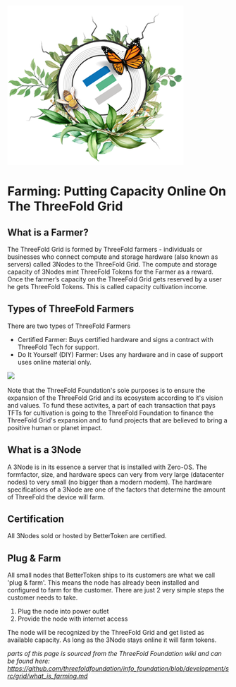 ![](./img/whatisafarmer.png)

# Farming: Putting Capacity Online On The ThreeFold Grid

## What is a Farmer?
The ThreeFold Grid is formed by ThreeFold farmers - individuals or businesses who connect compute and storage hardware (also known as servers) called 3Nodes to the ThreeFold Grid. The compute and storage capacity of 3Nodes mint ThreeFold Tokens for the Farmer as a reward. Once the farmer’s capacity on the ThreeFold Grid gets reserved by a user he gets ThreeFold Tokens. This is called capacity cultivation income.

## Types of ThreeFold Farmers

There are two types of ThreeFold Farmers

- Certified Farmer: Buys certified hardware and signs a contract with ThreeFold Tech for support.
- Do It Yourself (DIY) Farmer: Uses any hardware and in case of support uses online material only.

![](circular_tft.png)

Note that the ThreeFold Foundation's sole purposes is to ensure the expansion of the ThreeFold Grid and its ecosystem according to it's vision and values. To fund these activites, a part of each transaction that pays TFTs for cultivation is going to the ThreeFold Foundation to finance the ThreeFold Grid's expansion and to fund projects that are believed to bring a positive human or planet impact.

## What is a 3Node

A 3Node is in its essence a server that is installed with Zero-OS.
The formfactor, size, and hardware specs can very from very large (datacenter nodes) to very small (no bigger than a modern modem).
The hardware specifications of a 3Node are one of the factors that determine the amount of ThreeFold the device will farm.

## Certification
All 3Nodes sold or hosted by BetterToken are certified.

## Plug & Farm
All small nodes that BetterToken ships to its customers are what we call 'plug & farm'. 
This means the node has already been installed and configured to farm for the customer.
There are just 2 very simple steps the customer needs to take.

1. Plug the node into power outlet
2. Provide the node with internet access

The node will be recognized by the ThreeFold Grid and get listed as available capacity.
As long as the 3Node stays online it will farm tokens.





*parts of this page is sourced from the ThreeFold Foundation wiki and can be found here: https://github.com/threefoldfoundation/info_foundation/blob/development/src/grid/what_is_farming.md*
